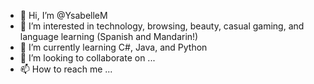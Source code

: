 - 👋 Hi, I’m @YsabelleM
- 👀 I’m interested in technology, browsing, beauty, casual gaming, and language learning (Spanish and Mandarin!)
- 🌱 I’m currently learning C#, Java, and Python
- 💞️ I’m looking to collaborate on ...
- 📫 How to reach me ...
